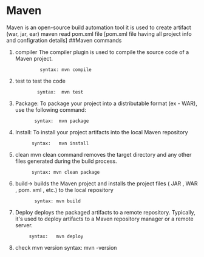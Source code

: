 # Maven
Maven is an open-source build automation tool
it is used to create artifact (war, jar, ear)
maven read pom.xml file [pom.xml file having all project info and configration details]
##Maven commands

1. compiler 
The compiler plugin is used to compile the source code of a Maven project. 
              
                syntax: mvn compile
 
2. test
 to test the code
               
               syntax:  mvn test
                
3. Package: To package your project into a distributable format (ex - WAR), use the following command:   
           
              syntax:  mvn package
  
4.  Install:
    To install your project artifacts into the local Maven repository 
         
              syntax:   mvn install

5. clean
mvn clean command removes the target directory and any other files generated during the build process.
             
             syntax: mvn clean package

6. build->
   builds the Maven project and installs the project files ( JAR , WAR , pom. xml , etc.) to the local repository            
              
              syntax: mvn build
  
7. Deploy 
 deploys the packaged artifacts to a remote repository. Typically, it's used to deploy artifacts to a Maven repository manager or a remote server.
 
            syntax:   mvn deploy
            
8. check mvn version
                   syntax:  mvn -version
